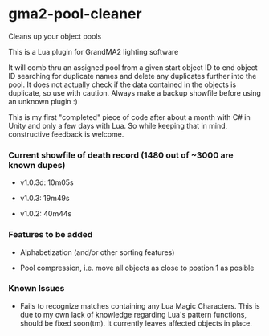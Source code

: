 # gma2-pool-cleaner
Cleans up your object pools

This is a Lua plugin for GrandMA2 lighting software

It will comb thru an assigned pool from a given start object ID to end object ID searching for duplicate names and delete any duplicates further into the pool. It does not actually check if the data contained in the objects is duplicate, so use with caution. Always make a backup showfile before using an unknown plugin :)

This is my first "completed" piece of code after about a month with C# in Unity and only a few days with Lua. So while keeping that in mind, constructive feedback is welcome.

### Current showfile of death record (1480 out of ~3000 are known dupes)

- v1.0.3d: 10m05s

- v1.0.3: 19m49s

- v1.0.2: 40m44s

### Features to be added
  - Alphabetization (and/or other sorting features)

  - Pool compression, i.e. move all objects as close to postion 1 as posible

### Known Issues
- Fails to recognize matches containing any Lua Magic Characters. This is due to my own lack of knowledge regarding Lua's pattern functions, should be fixed soon(tm). It currently leaves affected objects in place.
